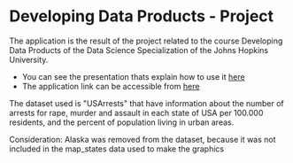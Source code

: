 # Developing Data Products - Project

The application is the result of the project related to the course Developing Data Products of the Data Science Specialization of the Johns Hopkins University.  

* You can see the presentation thats explain how to use it [here](http://sfuenza.github.io/slidify_coursera)
* The application link can be accessible from [here](https://sfuenza.shinyapps.io/Developing-Data-Product---Project)

The dataset used is "USArrests" that have information about the number of arrests for rape, murder and assault in each state of USA per 100.000 residents, and the percent of population living in urban areas.

Consideration: Alaska was removed from the dataset, because it was not included in the map_states data used to make the graphics